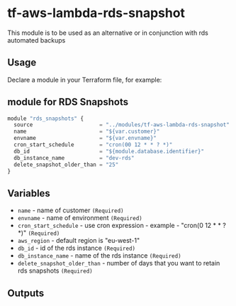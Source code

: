 tf-aws-lambda-rds-snapshot
========================

This module is to be used as an alternative or in conjunction with rds automated backups



Usage
-----

Declare a module in your Terraform file, for example:

## module for RDS Snapshots

```js
module "rds_snapshots" {
  source                     = "../modules/tf-aws-lambda-rds-snapshot"
  name                       = "${var.customer}"
  envname                    = "${var.envname}"
  cron_start_schedule        = "cron(00 12 * * ? *)"
  db_id                      = "${module.database.identifier}"
  db_instance_name           = "dev-rds"
  delete_snapshot_older_than = "25"
}

```

Variables
---------

- `name`                       - name of customer `(Required)`
- `envname`                    - name of environment `(Required)`
- `cron_start_schedule`        - use cron expression - example - "cron(0 12 * * ? *)" `(Required)`
- `aws_region`                 - default region is "eu-west-1"
- `db_id`                      - id of the rds instance `(Required)`
- `db_instance_name`           - name of the rds instance `(Required)`
- `delete_snapshot_older_than` - number of days that you want to retain rds snapshots `(Required)`


Outputs
-------

